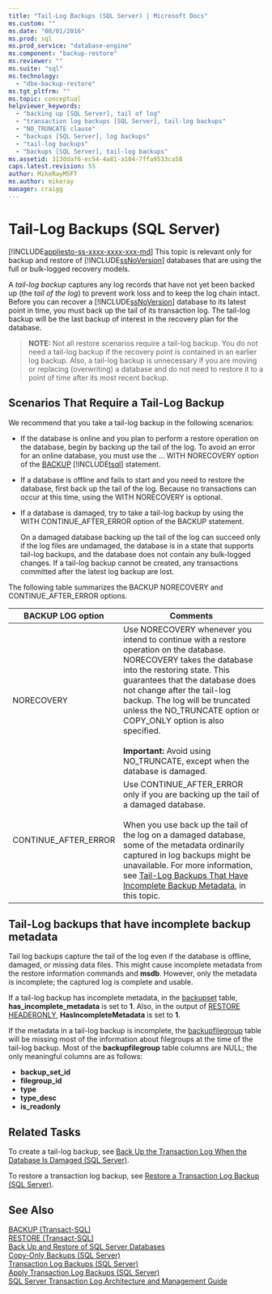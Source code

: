 ```yaml
---
title: "Tail-Log Backups (SQL Server) | Microsoft Docs"
ms.custom: ""
ms.date: "08/01/2016"
ms.prod: sql
ms.prod_service: "database-engine"
ms.component: "backup-restore"
ms.reviewer: ""
ms.suite: "sql"
ms.technology: 
  - "dbe-backup-restore"
ms.tgt_pltfrm: ""
ms.topic: conceptual
helpviewer_keywords: 
  - "backing up [SQL Server], tail of log"
  - "transaction log backups [SQL Server], tail-log backups"
  - "NO_TRUNCATE clause"
  - "backups [SQL Server], log backups"
  - "tail-log backups"
  - "backups [SQL Server], tail-log backups"
ms.assetid: 313ddaf6-ec54-4a81-a104-7ffa9533ca58
caps.latest.revision: 55
author: MikeRayMSFT
ms.author: mikeray
manager: craigg
---
```

# Tail-Log Backups (SQL Server)
[!INCLUDE[appliesto-ss-xxxx-xxxx-xxx-md](../../includes/appliesto-ss-xxxx-xxxx-xxx-md.md)]
  This topic is relevant only for backup and restore of [!INCLUDE[ssNoVersion](../../includes/ssnoversion-md.md)] databases that are using the full or bulk-logged recovery models.  
  
 A *tail-log backup* captures any log records that have not yet been backed up (the *tail of the log*) to prevent work loss and to keep the log chain intact. Before you can recover a [!INCLUDE[ssNoVersion](../../includes/ssnoversion-md.md)] database to its latest point in time, you must back up the tail of its transaction log. The tail-log backup will be the last backup of interest in the recovery plan for the database.  
  
> **NOTE:** Not all restore scenarios require a tail-log backup. You do not need a tail-log backup if the recovery point is contained in an earlier log backup. Also, a tail-log backup is unnecessary if you are moving or replacing (overwriting) a database and do not need to restore it to a point of time after its most recent backup.  
  
   ##  <a name="TailLogScenarios"></a> Scenarios That Require a Tail-Log Backup  
 We recommend that you take a tail-log backup in the following scenarios:  
  
-   If the database is online and you plan to perform a restore operation on the database, begin by backing up the tail of the log. To avoid an error for an online database, you must use the … WITH NORECOVERY option of the [BACKUP](../../t-sql/statements/backup-transact-sql.md) [!INCLUDE[tsql](../../includes/tsql-md.md)] statement.  
  
-   If a database is offline and fails to start and you need to restore the database, first back up the tail of the log. Because no transactions can occur at this time, using the WITH NORECOVERY is optional.  
  
-   If a database is damaged, try to take a tail-log backup by using the WITH CONTINUE_AFTER_ERROR option of the BACKUP statement.  
  
     On a damaged database backing up the tail of the log can succeed only if the log files are undamaged, the database is in a state that supports tail-log backups, and the database does not contain any bulk-logged changes. If a tail-log backup cannot be created, any transactions committed after the latest log backup are lost.  
  
 The following table summarizes the BACKUP NORECOVERY and CONTINUE_AFTER_ERROR options.  
  
|BACKUP LOG option|Comments|  
|-----------------------|--------------|  
|NORECOVERY|Use NORECOVERY whenever you intend to continue with a restore operation on the database. NORECOVERY takes the database into the restoring state. This guarantees that the database does not change after the tail-log backup. The log will be truncated unless the NO_TRUNCATE option or COPY_ONLY option is also specified.<br /><br /> **Important:** Avoid using NO_TRUNCATE, except when the database is damaged.|  
|CONTINUE_AFTER_ERROR|Use CONTINUE_AFTER_ERROR only if you are backing up the tail of a damaged database.<br /><br /> When you use back up the tail of the log on a damaged database, some of the metadata ordinarily captured in log backups might be unavailable. For more information, see [Tail-Log Backups That Have Incomplete Backup Metadata](#IncompleteMetadata), in this topic.|  
  
##  <a name="IncompleteMetadata"></a> Tail-Log backups that have incomplete backup metadata  
 Tail log backups capture the tail of the log even if the database is offline, damaged, or missing data files. This might cause incomplete metadata from the restore information commands and **msdb**. However, only the metadata is incomplete; the captured log is complete and usable.  
  
 If a tail-log backup has incomplete metadata, in the [backupset](../../relational-databases/system-tables/backupset-transact-sql.md) table, **has_incomplete_metadata** is set to **1**. Also, in the output of [RESTORE HEADERONLY](../../t-sql/statements/restore-statements-headeronly-transact-sql.md), **HasIncompleteMetadata** is set to **1**.  
  
 If the metadata in a tail-log backup is incomplete, the [backupfilegroup](../../relational-databases/system-tables/backupfilegroup-transact-sql.md) table will be missing most of the information about filegroups at the time of the tail-log backup. Most of the **backupfilegroup** table columns are NULL; the only meaningful columns are as follows:  
  
-   **backup_set_id**  
-   **filegroup_id**  
-   **type**  
-   **type_desc**  
-   **is_readonly**  
  
##  <a name="RelatedTasks"></a> Related Tasks  
 To create a tail-log backup, see [Back Up the Transaction Log When the Database Is Damaged &#40;SQL Server&#41;](../../relational-databases/backup-restore/back-up-the-transaction-log-when-the-database-is-damaged-sql-server.md).  
  
 To restore a transaction log backup, see [Restore a Transaction Log Backup &#40;SQL Server&#41;](../../relational-databases/backup-restore/restore-a-transaction-log-backup-sql-server.md).  
    
## See Also  
 [BACKUP &#40;Transact-SQL&#41;](../../t-sql/statements/backup-transact-sql.md)   
 [RESTORE &#40;Transact-SQL&#41;](../../t-sql/statements/restore-statements-transact-sql.md)   
 [Back Up and Restore of SQL Server Databases](../../relational-databases/backup-restore/back-up-and-restore-of-sql-server-databases.md)   
 [Copy-Only Backups &#40;SQL Server&#41;](../../relational-databases/backup-restore/copy-only-backups-sql-server.md)   
 [Transaction Log Backups &#40;SQL Server&#41;](../../relational-databases/backup-restore/transaction-log-backups-sql-server.md)   
 [Apply Transaction Log Backups &#40;SQL Server&#41;](../../relational-databases/backup-restore/apply-transaction-log-backups-sql-server.md)    
 [SQL Server Transaction Log Architecture and Management Guide](../../relational-databases/sql-server-transaction-log-architecture-and-management-guide.md)
  
